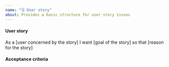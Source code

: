 ```yaml
---
name: "🗒️ User story"
about: Provides a basic structure for user story issues
---
```


#### User story

As a [user concerned by the story]
I want [goal of the story]
so that [reason for the story]

#### Acceptance criteria



<!---
Specific
Measurable
Achievable
Relevant
Time bound
--->



